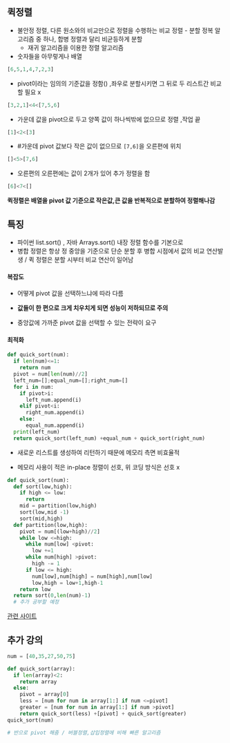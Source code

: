 ## 퀵정렬

 -  불안정 정렬, 다른 원소와의 비교만으로 정렬을 수행하는 비교 정렬
    	-  분할 정복 알고리즘 중 하나, 합병 정렬과 달리 비균등하게 분할
    -  재귀 알고리즘을 이용한 정렬 알고리즘
-  숫자들을 아무렇게나 배열

```python
[6,5,1,4,7,2,3]
```

- pivot이라는 임의의 기준값을 정함() ,좌우로 분할시키면 그 뒤로 두 리스트간 비교할 필요 x

```python
[3,2,1]<4<[7,5,6] 
```

- 가운데 값을 pivot으로 두고 양쪽 값이 하나씩밖에 없으므로 정렬 ,작업 끝

```python
[1]<2<[3]
```

- #가운데 pivot 값보다 작은 값이 없으므로 `[7,6]`을 오른편에 위치

```python
[]<5>[7,6]
```

- 오른편의 오른편에는 값이 2개가 있어 추가 정렬을 함

```python
[6]<7<[]
```

**퀵정렬은 배열을 pivot 값 기준으로 작은값,큰 값을 반복적으로 분할하여 정렬해나감**

## 특징

- 파이썬 list.sort() , 자바 Arrays.sort() 내장 정렬 함수를 기본으로
- 병합 정렬은 항상 정 중앙을 기준으로 단순 분할 후 병합 시점에서 값의 비교 연산발생 / 퀵 정렬은 분할 시부터 비교 연산이 일어남

#### 복잡도

- 어떻게 pivot 값을 선택하느냐에 따라 다름 
- **값들이 한 편으로 크게 치우치게 되면 성능이 저하되므로 주의**

- 중앙값에 가까준 pivot 값을 선택할 수 있는 전략이 요구

#### 최적화

```python
def quick_sort(num):
  if len(num)<=1:
    return num
  pivot = num[len(num)//2]
  left_num=[];equal_num=[];right_num=[]
  for i in num:
    if pivot>i:
      left_num.append(i)
    elif pivot<i:
      right_num.append(i)
    else:
      equal_num.append(i)
  print(left_num)
  return quick_sort(left_num) +equal_num + quick_sort(right_num)
```



- 새로운 리스트를 생성하여 리턴하기 때문에 메모리 측면 비효율적

- 메모리 사용이 적은 in-place 정렬이 선호, 위 코딩 방식은 선호 x

  

```python
def quick_sort(num):
  def sort(low,high):
    if high <= low:
      return
    mid = partition(low,high)
    sort(low,mid -1)
    sort(mid,high)
  def partition(low,high):
    pivot = num[(low+high)//2]
    while low <=high:
      while num[low] <pivot:
        low +=1
      while num[high] >pivot:
        high -= 1
      if low <= high:
        num[low],num[high] = num[high],num[low]
        low,high = low+1,high-1
    return low
  return sort(0,len(num)-1)
  # 추가 공부할 예정
```

[관련 사이트](https://www.daleseo.com/sort-quick/)

## 추가 강의

```python
num = [40,35,27,50,75]

def quick_sort(array):
  if len(array)<2:
    return array
  else:
    pivot = array[0]
    less = [num for num in array[1:] if num <=pivot]
    greater = [num for num in array[1:] if num >pivot]
    return quick_sort(less) +[pivot] + quick_sort(greater)
quick_sort(num)

# 반으로 pivot 해줌 / 버블정렬,삽입정렬에 비해 빠른 알고리즘
```

